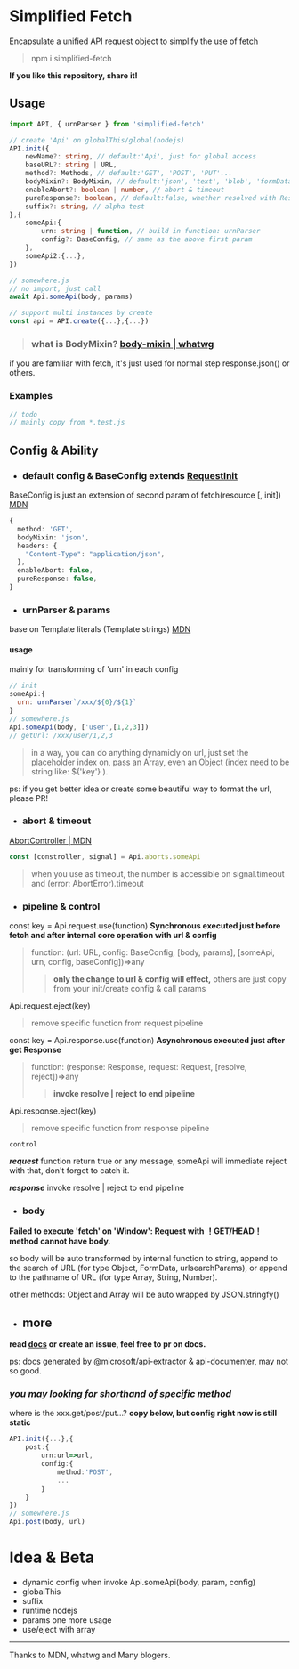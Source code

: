 # Simplified Fetch

Encapsulate a unified API request object to simplify the use of [fetch](https://developer.mozilla.org/en-US/docs/Web/API/Fetch_API)

> npm i simplified-fetch

__If you like this repository, share it!__

## Usage

```ts
import API, { urnParser } from 'simplified-fetch'

// create 'Api' on globalThis/global(nodejs)
API.init({
    newName?: string, // default:'Api', just for global access
    baseURL?: string | URL,
    method?: Methods, // default:'GET', 'POST', 'PUT'...
    bodyMixin?: BodyMixin, // default:'json', 'text', 'blob', 'formData', 'arrayBuffer'
    enableAbort?: boolean | number, // abort & timeout
    pureResponse?: boolean, // default:false, whether resolved with Response.clone()
    suffix?: string, // alpha test
},{
    someApi:{
        urn: string | function, // build in function: urnParser
        config?: BaseConfig, // same as the above first param
    },
    someApi2:{...},
})

// somewhere.js
// no import, just call
await Api.someApi(body, params)
```
```ts
// support multi instances by create
const api = API.create({...},{...})
```

>### what is BodyMixin? [body-mixin | whatwg](https://fetch.spec.whatwg.org/#body-mixin)

if you are familiar with fetch, it's just used for normal step response.json() or others.

### Examples

```js
// todo
// mainly copy from *.test.js
```

## Config & Ability

- ### default config & BaseConfig extends [RequestInit](https://fetch.spec.whatwg.org/#requestinit)
BaseConfig is just an extension of second param of fetch(resource [, init]) [MDN](https://developer.mozilla.org/en-US/docs/Web/API/WindowOrWorkerGlobalScope/fetch)
```ts
{
  method: 'GET',
  bodyMixin: 'json',
  headers: {
    "Content-Type": "application/json",
  },
  enableAbort: false,
  pureResponse: false,
}
```

- ### urnParser & params
base on Template literals (Template strings) [MDN](https://developer.mozilla.org/en-US/docs/Web/JavaScript/Reference/Template_literals)
#### usage
mainly for transforming of 'urn' in each config
```js
// init
someApi:{
  urn: urnParser`/xxx/${0}/${1}`
}
// somewhere.js
Api.someApi(body, ['user',[1,2,3]])
// getUrl: /xxx/user/1,2,3
```
>in a way, you can do anything dynamicly on url, just set the placeholder index on, pass an Array, even an Object (index need to be string like: ${'key'} ).

ps: if you get better idea or create some beautiful way to format the url, please PR!

- ### abort & timeout
[AbortController | MDN](https://developer.mozilla.org/en-US/docs/Web/API/AbortController)

```ts
const [constroller, signal] = Api.aborts.someApi
```
>when you use as timeout, the number is accessible on signal.timeout and (error: AbortError).timeout

- ### pipeline & control
const key = Api.request.use(function)
__Synchronous executed just before fetch and after internal core operation with url & config__
>function: (url: URL, config: BaseConfig, [body, params], [someApi, urn, config, baseConfig])=>any
>>__only the change to url & config will effect,__ others are just copy from your init/create config & call params

Api.request.eject(key)
>remove specific function from request pipeline

const key = Api.response.use(function)
__Asynchronous executed just after get Response__
>function: (response: Response, request: Request, [resolve, reject])=>any
>>__invoke resolve | reject to end pipeline__

Api.response.eject(key)
>remove specific function from response pipeline

`control`

___request___
function return true or any message, someApi will immediate reject with that, don't forget to catch it.

___response___
invoke resolve | reject to end pipeline

- ### body
__Failed to execute 'fetch' on 'Window': Request with ！GET/HEAD！ method cannot have body.__

so body will be auto transformed by internal function to string, append to the search of URL (for type Object, FormData, urlsearchParams), or append to the pathname of URL (for type Array, String, Number).

other methods: Object and Array will be auto wrapped by JSON.stringfy()


- ## more
__read [docs](https://benno-wu.github.io/SimplifiedFetch/) or create an issue, feel free to pr on docs.__

ps: docs generated by @microsoft/api-extractor & api-documenter, may not so good.

### _you may looking for shorthand of specific method_

where is the xxx.get/post/put...?
__copy below, but config right now is still static__
```ts
API.init({...},{
    post:{
        urn:url=>url,
        config:{
            method:'POST',
            ...
        }
    }
})
// somewhere.js
Api.post(body, url)
```

# Idea & Beta

- dynamic config when invoke Api.someApi(body, param, config)
- globalThis
- suffix
- runtime nodejs
- params one more usage
- use/eject with array

---
Thanks to MDN, whatwg and Many blogers.

